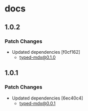 # docs

## 1.0.2

### Patch Changes

- Updated dependencies [f0cf162]
  - typed-mdx@0.1.0

## 1.0.1

### Patch Changes

- Updated dependencies [6ec40c4]
  - typed-mdx@0.0.1
